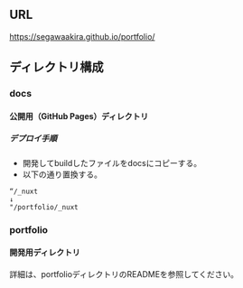 ## URL
https://segawaakira.github.io/portfolio/

## ディレクトリ構成

### docs
#### 公開用（GitHub Pages）ディレクトリ
##### デプロイ手順
* 開発してbuildしたファイルをdocsにコピーする。
* 以下の通り置換する。
```　
“/_nuxt
↓
"/portfolio/_nuxt
```

### portfolio
#### 開発用ディレクトリ
詳細は、portfolioディレクトリのREADMEを参照してください。
